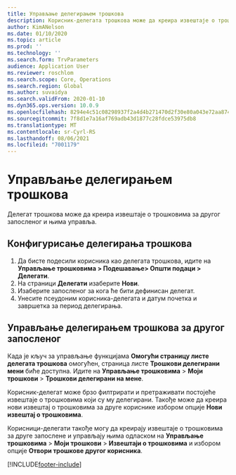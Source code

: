 ```yaml
---
title: Управљање делегирањем трошкова
description: Корисник-делегата трошкова може да креира извештаје о трошковима за другог запосленог у организацији и управља њима.
author: KimANelson
ms.date: 01/10/2020
ms.topic: article
ms.prod: ''
ms.technology: ''
ms.search.form: TrvParameters
audience: Application User
ms.reviewer: roschlom
ms.search.scope: Core, Operations
ms.search.region: Global
ms.author: suvaidya
ms.search.validFrom: 2020-01-10
ms.dyn365.ops.version: 10.0.9
ms.openlocfilehash: 8294e4c51c08298937f2a4d4b271470d2f30e80a043e72aa874aa91306ac6712
ms.sourcegitcommit: 7f8d1e7a16af769adb43d1877c28fdce53975db8
ms.translationtype: MT
ms.contentlocale: sr-Cyrl-RS
ms.lasthandoff: 08/06/2021
ms.locfileid: "7001179"
---
```

# <a name="manage-expense-delegation"></a>Управљање делегирањем трошкова

Делегат трошкова може да креира извештаје о трошковима за другог запосленог и њима управља.

## <a name="configure-expense-delegation"></a>Конфигурисање делегирања трошкова

1. Да бисте подесили корисника као делегата трошкова, идите на **Управљање трошковима > Подешавање> Општи подаци > Делегати**.
2. На страници **Делегати** изаберите **Нови**.
3. Изаберите запосленог за кога ће бити дефинисан делегат. 
4. Унесите псеудоним корисника-делегата и датум почетка и завршетка за период делегирања.

## <a name="manage-expense-delegation-for-another-employee"></a>Управљање делегирањем трошкова за другог запосленог

Када је кључ за управљање функцијама **Омогући страницу листе делегата трошкова** омогућен, страница листе **Трошкови делегирани мени** биће доступна. Идите на **Управљање трошковима** > **Моји трошкови** > **Трошкови делегирани на мене**.

Корисник-делегат може брзо филтрирати и претраживати постојеће извештаје о трошковима који су му делегирани. Такође може да креира нови извештај о трошковима за друге кориснике избором опције **Нови извештај о трошковима**.

Корисници-делегати такође могу да креирају извештаје о трошковима за друге запослене и управљају њима одласком на **Управљање трошковима** > **Моји трошкови** > **Извештаји о трошковима** и избором опције **Отвори трошкове другог корисника**.


[!INCLUDE[footer-include](../includes/footer-banner.md)]